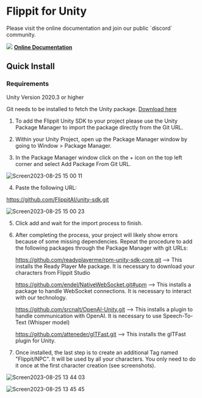 # Flippit for Unity

<p>
Please visit the online documentation and join our public `discord` community.

![](https://i.imgur.com/zGamwPM.png) **[Online Documentation](https://flippitai.notion.site/Unity-SDK-fb1a3d5acfbb433e9334ffb124b8800c )**
</p>

## Quick Install
### Requirements
Unity Version 2020.3 or higher

Git needs to be installed to fetch the Unity package. [Download here](https://git-scm.com/downloads)

1. To add the Flippit Unity SDK to your project please use the Unity Package Manager to import the package directly from the Git URL.

2. Within your Unity Project, open up the Package Manager window by going to Window > Package Manager.

3. In the Package Manager window click on the + icon on the top left corner and select Add Package From Git URL.

![Screen2023-08-25 15 00 11](https://github.com/FlippitAI/unity-sdk/assets/1887378/0401e12a-253e-4e3e-9188-bc641bef40ee)

4. Paste the following URL:

https://github.com/FlippitAI/unity-sdk.git

![Screen2023-08-25 15 00 23](https://github.com/FlippitAI/unity-sdk/assets/1887378/811166a7-7a9e-46fe-915a-52bff5a9bba0)

5. Click add and wait for the import process to finish.

6. After completing the process, your project will likely show errors because of some missing dependencies.
Repeat the procedure to add the following packages through the Package Manager with git URLs:
   
   https://github.com/readyplayerme/rpm-unity-sdk-core.git --> This installs the Ready Player Me package. It is necessary to download your characters from Flippit Studio
   
   https://github.com/endel/NativeWebSocket.git#upm --> This installs a package to handle WebSocket connections. It is necessary to interact with our technology.
   
   https://github.com/srcnalt/OpenAI-Unity.git --> This installs a plugin to handle communication with OpenAI. It is necessary to use Speech-To-Text (Whisper model)

   https://github.com/atteneder/glTFast.git --> This installs the glTFast plugin for Unity.
   
7. Once installed, the last step is to create an additional Tag named "Flippit/NPC". It will be used by all your characters. You only need to do it once at the first character creation (see screenshots).
   
![Screen2023-08-25 13 44 03](https://github.com/FlippitAI/unity-sdk/assets/1887378/f8b730d2-ad73-4e3c-a111-bbd9c2159589)

![Screen2023-08-25 13 45 45](https://github.com/FlippitAI/unity-sdk/assets/1887378/5e5db71e-b64b-4a56-9b84-8cdc0be12464)

